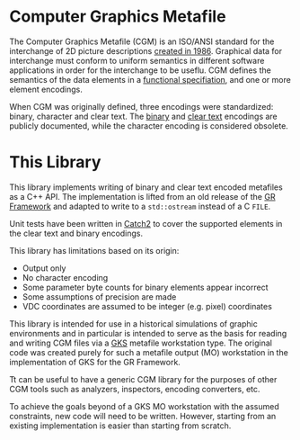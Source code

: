 # Computer Graphics Metafile

The Computer Graphics Metafile (CGM) is an ISO/ANSI standard for the
interchange of 2D picture descriptions [created in 1986](https://en.wikipedia.org/wiki/Computer_Graphics_Metafile).  Graphical data
for interchange must conform to uniform semantics in different software
applications in order for the interchange to be useflu.  CGM defines the
semantics of the data elements in a
[functional specifiation](doc/ISO_IEC_8632-1_1999%28E%29%20CGM%20Functional%20Specification.pdf),
and one or more element encodings.

When CGM was originally defined, three encodings were standardized: binary,
character and clear text.  The [binary](doc/ISO_IEC_8632-3_1999%28E%29%20CGM%20Binary%20Encoding.pdf)
and [clear text](doc/ISO_IEC_8632-4_1999%28E%29%20CGM%20Clear%20Text%20Encoding.pdf) encodings
are publicly documented, while the character encoding is considered obsolete.

# This Library

This library implements writing of binary and clear text encoded metafiles
as a C++ API.  The implementation is lifted from an old release of the
[GR Framework](https://github.com/sciapp/gr/tree/v0.4.0/lib/gks)
and adapted to write to a `std::ostream` instead of a C `FILE`.

Unit tests have been written in [Catch2](https://github.com/catchorg/Catch2)
to cover the supported elements in the clear text and binary encodings.

This library has limitations based on its origin:

- Output only
- No character encoding
- Some parameter byte counts for binary elements appear incorrect
- Some assumptions of precision are made
- VDC coordinates are assumed to be integer (e.g. pixel) coordinates

This library is intended for use in a historical simulations of graphic
environments and in particular is intended to serve as the basis for
reading and writing CGM files via a [GKS](http://github.com/LegalizeAdulthood/gks)
metafile workstation type.  The original code was created purely for such
a metafile output (MO) workstation in the implementation of GKS for the GR Framework.

Tt can be useful to have a generic CGM library for the purposes of
other CGM tools such as analyzers, inspectors, encoding converters, etc.

To achieve the goals beyond of a GKS MO workstation with the assumed constraints,
new code will need to be written.  However, starting from an existing implementation
is easier than starting from scratch.
